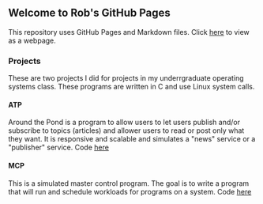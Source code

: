 ## Welcome to Rob's GitHub Pages

This repository uses GitHub Pages and Markdown files. Click [here](https://github.com/RobSap/Operating_Systems) to view as a webpage.

### Projects
These are two projects I did for projects in my underrgraduate operating systems class. These programs are written in C and use Linux system calls.

#### ATP 
Around the Pond is a program to allow users to let users publish and/or subscribe  to topics (articles) and allower users to read or post only what they want. It is responsive and scalable and simulates a "news" service or a "publisher" service.
Code [here](https://github.com/RobSap/Operating_Systems/tree/master/ATP)

#### MCP 
This is a simulated master control program. The goal is to write a program that will run and schedule workloads for programs on a system.
Code [here](https://github.com/RobSap/Operating_Systems/tree/master/MCP)




